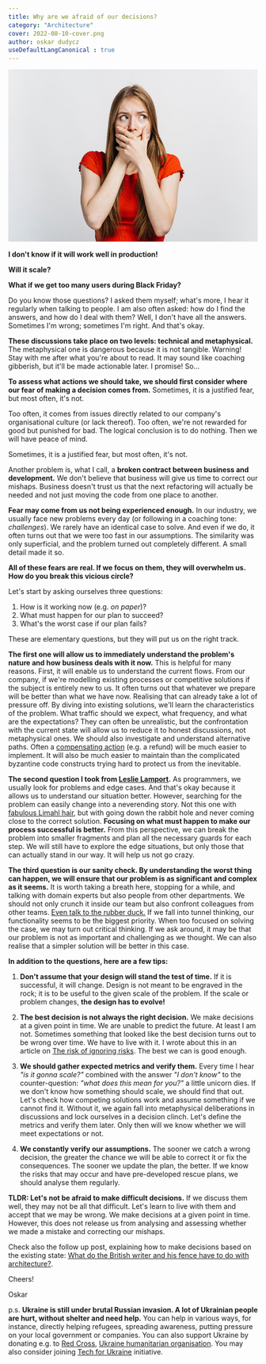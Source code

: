 ```yaml
---
title: Why are we afraid of our decisions?
category: "Architecture"
cover: 2022-08-10-cover.png
author: oskar dudycz
useDefaultLangCanonical : true
---
```


![cover](2022-08-10-cover.png)

**I don't know if it will work well in production!**

**Will it scale?**

**What if we get too many users during Black Friday?**

Do you know those questions? I asked them myself; what's more, I hear it regularly when talking to people. I am also often asked: how do I find the answers, and how do I deal with them? Well, I don't have all the answers. Sometimes I'm wrong; sometimes I'm right. And that's okay.

**These discussions take place on two levels: technical and metaphysical.** The metaphysical one is dangerous because it is not tangible. Warning! Stay with me after what you're about to read. It may sound like coaching gibberish, but it'll be made actionable later. I promise! So...

**To assess what actions we should take, we should first consider where our fear of making a decision comes from.** Sometimes, it is a justified fear, but most often, it's not.

Too often, it comes from issues directly related to our company's organisational culture (or lack thereof). Too often, we're not rewarded for good but punished for bad. The logical conclusion is to do nothing. Then we will have peace of mind.

Sometimes, it is a justified fear, but most often, it's not. 

Another problem is, what I call, a **broken contract between business and development.** We don't believe that business will give us time to correct our mishaps. Business doesn't trust us that the next refactoring will actually be needed and not just moving the code from one place to another.

**Fear may come from us not being experienced enough.** In our industry, we usually face new problems every day (or following in a coaching tone: _challenges_). We rarely have an identical case to solve. And even if we do, it often turns out that we were too fast in our assumptions. The similarity was only superficial, and the problem turned out completely different. A small detail made it so.

**All of these fears are real. If we focus on them, they will overwhelm us. How do you break this vicious circle?**

Let's start by asking ourselves three questions:
1. How is it working now (e.g. _on paper_)?
2. What must happen for our plan to succeed?
3. What's the worst case if our plan fails?

These are elementary questions, but they will put us on the right track.

**The first one will allow us to immediately understand the problem's nature and how business deals with it now.** This is helpful for many reasons. First, it will enable us to understand the current flows. From our company, if we're modelling existing processes or competitive solutions if the subject is entirely new to us. It often turns out that whatever we prepare will be better than what we have now. Realising that can already take a lot of pressure off. By diving into existing solutions, we'll learn the characteristics of the problem. What traffic should we expect, what frequency, and what are the expectations? They can often be unrealistic, but the confrontation with the current state will allow us to reduce it to honest discussions, not metaphysical ones. We should also investigate and understand alternative paths. Often a [compensating action](/pl/what_texting_ex_has_to_do_with_event_driven_design/) (e.g. a refund) will be much easier to implement. It will also be much easier to maintain than the complicated byzantine code constructs trying hard to protect us from the inevitable.

**The second question I took from [Leslie Lamport](https://hanselminutes.com/790/leslie-lamport-in-partnership-with-acm-bytecast).** As programmers, we usually look for problems and edge cases. And that's okay because it allows us to understand our situation better. However, searching for the problem can easily change into a neverending story. Not this one with [fabulous Limahl hair](https://www.youtube.com/watch?v=2WN0T-Ee3q4), but with going down the rabbit hole and never coming close to the correct solution. **Focusing on what must happen to make our process successful is better.** From this perspective, we can break the problem into smaller fragments and plan all the necessary guards for each step. We will still have to explore the edge situations, but only those that can actually stand in our way. It will help us not go crazy.

**The third question is our sanity check. By understanding the worst thing can happen, we will ensure that our problem is as significant and complex as it seems.** It is worth taking a breath here, stopping for a while, and talking with domain experts but also people from other departments. We should not only crunch it inside our team but also confront colleagues from other teams. [Even talk to the rubber duck.](https://en.wikipedia.org/wiki/Rubber_duck_debugging) If we fall into tunnel thinking, our functionality seems to be the biggest priority. When too focused on solving the case, we may turn out critical thinking. If we ask around, it may be that our problem is not as important and challenging as we thought. We can also realise that a simpler solution will be better in this case.

**In addition to the questions, here are a few tips:**

1. **Don't assume that your design will stand the test of time.** If it is successful, it will change. Design is not meant to be engraved in the rock; it is to be useful to the given scale of the problem. If the scale or problem changes, **the design has to evolve!**

2. **The best decision is not always the right decision.** We make decisions at a given point in time. We are unable to predict the future. At least I am not. Sometimes something that looked like the best decision turns out to be wrong over time. We have to live with it. I wrote about this in an article on [The risk of ignoring risks](/pl/the_risk_of_ignoring_risks/). The best we can is good enough.

3. **We should gather expected metrics and verify them.** Every time I hear _"is it gonna scale?"_ combined with the answer _"I don't know"_ to the counter-question: _"what does this mean for you?"_ a little unicorn dies. If we don't know how something should scale, we should find that out. Let's check how competing solutions work and assume something if we cannot find it. Without it, we again fall into metaphysical deliberations in discussions and lock ourselves in a decision clinch. Let's define the metrics and verify them later. Only then will we know whether we will meet expectations or not.

4. **We constantly verify our assumptions.** The sooner we catch a wrong decision, the greater the chance we will be able to correct it or fix the consequences. The sooner we update the plan, the better. If we know the risks that may occur and have pre-developed rescue plans, we should analyse them regularly.

**TLDR: Let's not be afraid to make difficult decisions.** If we discuss them well, they may not be all that difficult. Let's learn to live with them and accept that we may be wrong. We make decisions at a given point in time. However, this does not release us from analysing and assessing whether we made a mistake and correcting our mishaps.

Check also the follow up post, explaining how to make decisions based on the existing state: [What do the British writer and his fence have to do with architecture?](/en/chesterton_fence_and_software_architecture).

Cheers!

Oskar

p.s. **Ukraine is still under brutal Russian invasion. A lot of Ukrainian people are hurt, without shelter and need help.** You can help in various ways, for instance, directly helping refugees, spreading awareness, putting pressure on your local government or companies. You can also support Ukraine by donating e.g. to [Red Cross](https://www.icrc.org/en/donate/ukraine), [Ukraine humanitarian organisation](https://savelife.in.ua/en/donate/). You may also consider joining [Tech for Ukraine](https://techtotherescue.org/tech/tech-for-ukraine) initiative.
